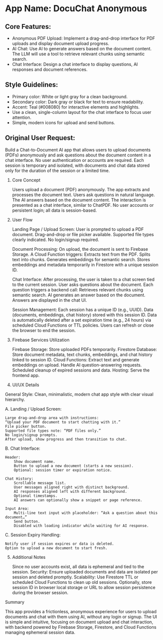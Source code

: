 # **App Name**: DocuChat Anonymous

## Core Features:

- Anonymous PDF Upload: Implement a drag-and-drop interface for PDF uploads and display document upload progress.
- AI Chat: Use AI to generate answers based on the document content. The LLM will use a tool to retrieve relevant chunks using semantic search.
- Chat Interface: Design a chat interface to display questions, AI responses and document references.

## Style Guidelines:

- Primary color: White or light gray for a clean background.
- Secondary color: Dark gray or black for text to ensure readability.
- Accent: Teal (#008080) for interactive elements and highlights.
- Use a clean, single-column layout for the chat interface to focus user attention.
- Simple, modern icons for upload and send buttons.

## Original User Request:
Build a Chat-to-Document AI app that allows users to upload documents (PDFs) anonymously and ask questions about the document content in a chat interface. No user authentication or accounts are required. Each session is temporary and isolated, with documents and chat data stored only for the duration of the session or a limited time.
1. Core Concept

    Users upload a document (PDF) anonymously.
    The app extracts and processes the document text.
    Users ask questions in natural language.
    The AI answers based on the document content.
    The interaction is presented as a chat interface, similar to ChatPDF.
    No user accounts or persistent login; all data is session-based.

2. User Flow

    Landing Page / Upload Screen:
        User is prompted to upload a PDF document.
        Drag-and-drop or file picker available.
        Supported file types clearly indicated.
        No login/signup required.

    Document Processing:
        On upload, the document is sent to Firebase Storage.
        A Cloud Function triggers:
            Extracts text from the PDF.
            Splits text into chunks.
            Generates embeddings for semantic search.
            Stores embeddings and metadata temporarily in Firestore with a unique session ID.

    Chat Interface:
        After processing, the user is taken to a chat screen tied to the current session.
        User asks questions about the document.
        Each question triggers a backend call:
            Retrieves relevant chunks using semantic search.
            AI generates an answer based on the document.
        Answers are displayed in the chat UI.

    Session Management:
        Each session has a unique ID (e.g., UUID).
        Data (documents, embeddings, chat history) stored with this session ID.
        Data is automatically deleted after a set expiration time (e.g., 24 hours) via scheduled Cloud Functions or TTL policies.
        Users can refresh or close the browser to end the session.

3. Firebase Services Utilization

    Firebase Storage: Store uploaded PDFs temporarily.
    Firestore Database: Store document metadata, text chunks, embeddings, and chat history linked to session ID.
    Cloud Functions:
        Extract text and generate embeddings on upload.
        Handle AI question-answering requests.
        Scheduled cleanup of expired sessions and data.
    Hosting: Serve the frontend app.

4. UI/UX Details

General Style:
Clean, minimalistic, modern chat app style with clear visual hierarchy.

A. Landing / Upload Screen:

    Large drag-and-drop area with instructions:
    “Upload your PDF document to start chatting with it.”
    File picker button.
    Supported file types note: “PDF files only.”
    No login/signup prompts.
    After upload, show progress and then transition to chat.

B. Chat Interface:

    Header:
        Show document name.
        Button to upload a new document (starts a new session).
        Optional: session timer or expiration notice.

    Chat History:
        Scrollable message list.
        User messages aligned right with distinct background.
        AI responses aligned left with different background.
        Optional timestamps.
        AI answers can optionally show a snippet or page reference.

    Input Area:
        Multi-line text input with placeholder: “Ask a question about this document…”
        Send button.
        Disabled with loading indicator while waiting for AI response.

C. Session Expiry Handling:

    Notify user if session expires or data is deleted.
    Option to upload a new document to start fresh.

5. Additional Notes

    Since no user accounts exist, all data is ephemeral and tied to the session.
    Security: Ensure uploaded documents and data are isolated per session and deleted promptly.
    Scalability: Use Firestore TTL or scheduled Cloud Functions to clean up old sessions.
    Optionally, store session ID in browser local storage or URL to allow session persistence during the browser session.

Summary

This app provides a frictionless, anonymous experience for users to upload documents and chat with them using AI, without any login or signup. The UI is simple and intuitive, focusing on document upload and chat interaction, with backend powered by Firebase Storage, Firestore, and Cloud Functions managing ephemeral session data.
  